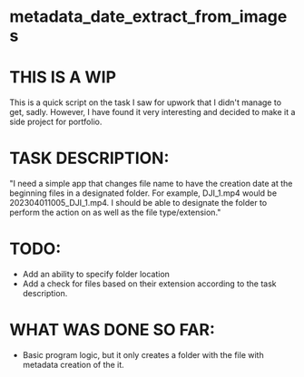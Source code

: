 # metadata_date_extract_from_images

THIS IS A WIP
================

This is a quick script on the task I saw for upwork that I didn't manage to get, sadly.
However, I have found it very interesting and decided to make it a side project for portfolio.

TASK DESCRIPTION:
================
"I need a simple app that changes file name to have the creation date at the beginning files in a designated folder. For example, DJI_1.mp4 would be 202304011005_DJI_1.mp4. I should be able to designate the folder to perform the action on as well as the file type/extension."

TODO:
================
* Add an ability to specify folder location
* Add a check for files based on their extension according to the task description.



WHAT WAS DONE SO FAR:
================
* Basic program logic, but it only creates a folder with the file with metadata creation of the it.
